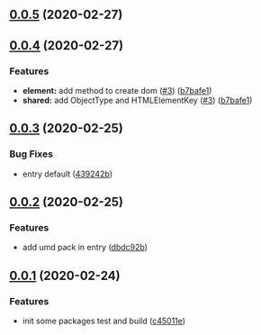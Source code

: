 ## [0.0.5](https://github.com/tomato-js/tomato/compare/v0.0.4...v0.0.5) (2020-02-27)

## [0.0.4](https://github.com/tomato-js/tomato/compare/v0.0.3...v0.0.4) (2020-02-27)

### Features

-   **element:** add method to create dom ([#3](https://github.com/tomato-js/tomato/issues/3)) ([b7bafe1](https://github.com/tomato-js/tomato/commit/b7bafe11475fb680894cdbdee9c0d48d4a210255))
-   **shared:** add ObjectType and HTMLElementKey ([#3](https://github.com/tomato-js/tomato/issues/3)) ([b7bafe1](https://github.com/tomato-js/tomato/commit/b7bafe11475fb680894cdbdee9c0d48d4a210255))

## [0.0.3](https://github.com/tomato-js/tomato/compare/v0.0.2...v0.0.3) (2020-02-25)

### Bug Fixes

-   entry default ([439242b](https://github.com/tomato-js/tomato/commit/439242b2684a06b818958c81e3b47888d496baa1))

## [0.0.2](https://github.com/tomato-js/tomato/compare/v0.0.1...v0.0.2) (2020-02-25)

### Features

-   add umd pack in entry ([dbdc92b](https://github.com/tomato-js/tomato/commit/dbdc92bf2a2502e70ae613b0ede6f1e7e0b9f1b3))

## [0.0.1](https://github.com/tomato-js/tomato/compare/c45011e4592d52c4c10a6655a7ac8d1ed68a5407...v0.0.1) (2020-02-24)

### Features

-   init some packages test and build ([c45011e](https://github.com/tomato-js/tomato/commit/c45011e4592d52c4c10a6655a7ac8d1ed68a5407))
